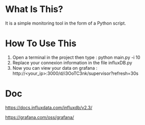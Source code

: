 # What Is This?

It is a simple monitoring tool in the form of a Python script.

# How To Use This 

1. Open a terminal in the project then type : python main.py -i 10
2. Replace your connexion information in the file influxDB.py
3. Now you can view your data on grafana : http://<your_ip>:3000/d/i3OoTC3nk/supervisor?refresh=30s 

# Doc 

https://docs.influxdata.com/influxdb/v2.3/

https://grafana.com/oss/grafana/
